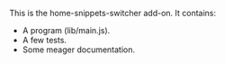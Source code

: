 This is the home-snippets-switcher add-on.  It contains:

* A program (lib/main.js).
* A few tests.
* Some meager documentation.
